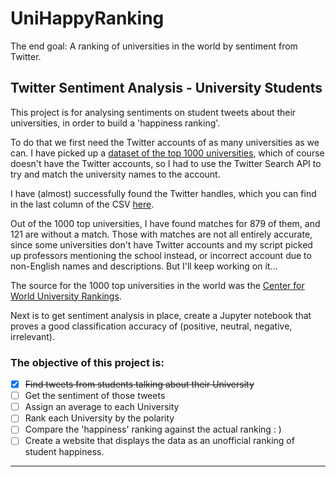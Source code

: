 # UniHappyRanking

The end goal: A ranking of universities in the world by sentiment from Twitter. 

## Twitter Sentiment Analysis - University Students
This project is for analysing sentiments on student tweets about their universities, in order to build a 'happiness ranking'. 

To do that we first need the Twitter accounts of as many universities as we can. I have picked up a [dataset of the top 1000 universities](https://www.kaggle.com/mylesoneill/world-university-rankings), which of course doesn't have the Twitter accounts, so I had to use the Twitter Search API to try and match the university names to the account.

I have (almost) successfully found the Twitter handles, which you can find in the last column of the CSV [here](./world_rankings_with_twitter.csv). 

Out of the 1000 top universities, I have found matches for 879 of them, and 121 are without a match. Those with matches are not all entirely accurate, since some universities don't have Twitter accounts and my script picked up professors mentioning the school instead, or incorrect account due to non-English names and descriptions. But I'll keep working on it...

The source for the 1000 top universities in the world was the [Center for World University Rankings](http://cwur.org/).

Next is to get sentiment analysis in place, create a Jupyter notebook that proves a good classification accuracy of (positive, neutral, negative, irrelevant).

### The objective of this project is:
- [x] ~~Find tweets from students talking about their University~~
- [ ] Get the sentiment of those tweets
- [ ] Assign an average to each University
- [ ] Rank each University by the polarity
- [ ] Compare the 'happiness' ranking against the actual ranking : ) 
- [ ] Create a website that displays the data as an unofficial ranking of student happiness.
----